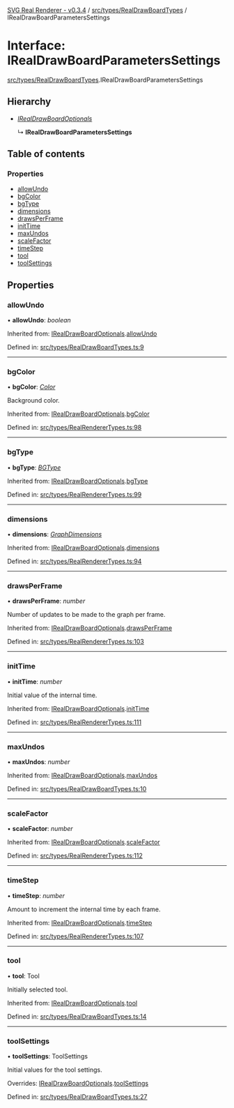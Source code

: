 [SVG Real Renderer - v0.3.4](../docs.md) / [src/types/RealDrawBoardTypes](../modules/src_types_realdrawboardtypes.md) / IRealDrawBoardParametersSettings

# Interface: IRealDrawBoardParametersSettings

[src/types/RealDrawBoardTypes](../modules/src_types_realdrawboardtypes.md).IRealDrawBoardParametersSettings

## Hierarchy

* [*IRealDrawBoardOptionals*](src_types_realdrawboardtypes.irealdrawboardoptionals.md)

  ↳ **IRealDrawBoardParametersSettings**

## Table of contents

### Properties

- [allowUndo](src_types_realdrawboardtypes.irealdrawboardparameterssettings.md#allowundo)
- [bgColor](src_types_realdrawboardtypes.irealdrawboardparameterssettings.md#bgcolor)
- [bgType](src_types_realdrawboardtypes.irealdrawboardparameterssettings.md#bgtype)
- [dimensions](src_types_realdrawboardtypes.irealdrawboardparameterssettings.md#dimensions)
- [drawsPerFrame](src_types_realdrawboardtypes.irealdrawboardparameterssettings.md#drawsperframe)
- [initTime](src_types_realdrawboardtypes.irealdrawboardparameterssettings.md#inittime)
- [maxUndos](src_types_realdrawboardtypes.irealdrawboardparameterssettings.md#maxundos)
- [scaleFactor](src_types_realdrawboardtypes.irealdrawboardparameterssettings.md#scalefactor)
- [timeStep](src_types_realdrawboardtypes.irealdrawboardparameterssettings.md#timestep)
- [tool](src_types_realdrawboardtypes.irealdrawboardparameterssettings.md#tool)
- [toolSettings](src_types_realdrawboardtypes.irealdrawboardparameterssettings.md#toolsettings)

## Properties

### allowUndo

• **allowUndo**: *boolean*

Inherited from: [IRealDrawBoardOptionals](src_types_realdrawboardtypes.irealdrawboardoptionals.md).[allowUndo](src_types_realdrawboardtypes.irealdrawboardoptionals.md#allowundo)

Defined in: [src/types/RealDrawBoardTypes.ts:9](https://github.com/HarshKhandeparkar/svg-real-renderer/blob/cdeee4a/src/types/RealDrawBoardTypes.ts#L9)

___

### bgColor

• **bgColor**: [*Color*](../modules/src_types_realrenderertypes.md#color)

Background color.

Inherited from: [IRealDrawBoardOptionals](src_types_realdrawboardtypes.irealdrawboardoptionals.md).[bgColor](src_types_realdrawboardtypes.irealdrawboardoptionals.md#bgcolor)

Defined in: [src/types/RealRendererTypes.ts:98](https://github.com/HarshKhandeparkar/svg-real-renderer/blob/cdeee4a/src/types/RealRendererTypes.ts#L98)

___

### bgType

• **bgType**: [*BGType*](../modules/src_types_realrenderertypes.md#bgtype)

Inherited from: [IRealDrawBoardOptionals](src_types_realdrawboardtypes.irealdrawboardoptionals.md).[bgType](src_types_realdrawboardtypes.irealdrawboardoptionals.md#bgtype)

Defined in: [src/types/RealRendererTypes.ts:99](https://github.com/HarshKhandeparkar/svg-real-renderer/blob/cdeee4a/src/types/RealRendererTypes.ts#L99)

___

### dimensions

• **dimensions**: [*GraphDimensions*](../modules/src_types_realrenderertypes.md#graphdimensions)

Inherited from: [IRealDrawBoardOptionals](src_types_realdrawboardtypes.irealdrawboardoptionals.md).[dimensions](src_types_realdrawboardtypes.irealdrawboardoptionals.md#dimensions)

Defined in: [src/types/RealRendererTypes.ts:94](https://github.com/HarshKhandeparkar/svg-real-renderer/blob/cdeee4a/src/types/RealRendererTypes.ts#L94)

___

### drawsPerFrame

• **drawsPerFrame**: *number*

Number of updates to be made to the graph per frame.

Inherited from: [IRealDrawBoardOptionals](src_types_realdrawboardtypes.irealdrawboardoptionals.md).[drawsPerFrame](src_types_realdrawboardtypes.irealdrawboardoptionals.md#drawsperframe)

Defined in: [src/types/RealRendererTypes.ts:103](https://github.com/HarshKhandeparkar/svg-real-renderer/blob/cdeee4a/src/types/RealRendererTypes.ts#L103)

___

### initTime

• **initTime**: *number*

Initial value of the internal time.

Inherited from: [IRealDrawBoardOptionals](src_types_realdrawboardtypes.irealdrawboardoptionals.md).[initTime](src_types_realdrawboardtypes.irealdrawboardoptionals.md#inittime)

Defined in: [src/types/RealRendererTypes.ts:111](https://github.com/HarshKhandeparkar/svg-real-renderer/blob/cdeee4a/src/types/RealRendererTypes.ts#L111)

___

### maxUndos

• **maxUndos**: *number*

Inherited from: [IRealDrawBoardOptionals](src_types_realdrawboardtypes.irealdrawboardoptionals.md).[maxUndos](src_types_realdrawboardtypes.irealdrawboardoptionals.md#maxundos)

Defined in: [src/types/RealDrawBoardTypes.ts:10](https://github.com/HarshKhandeparkar/svg-real-renderer/blob/cdeee4a/src/types/RealDrawBoardTypes.ts#L10)

___

### scaleFactor

• **scaleFactor**: *number*

Inherited from: [IRealDrawBoardOptionals](src_types_realdrawboardtypes.irealdrawboardoptionals.md).[scaleFactor](src_types_realdrawboardtypes.irealdrawboardoptionals.md#scalefactor)

Defined in: [src/types/RealRendererTypes.ts:112](https://github.com/HarshKhandeparkar/svg-real-renderer/blob/cdeee4a/src/types/RealRendererTypes.ts#L112)

___

### timeStep

• **timeStep**: *number*

Amount to increment the internal time by each frame.

Inherited from: [IRealDrawBoardOptionals](src_types_realdrawboardtypes.irealdrawboardoptionals.md).[timeStep](src_types_realdrawboardtypes.irealdrawboardoptionals.md#timestep)

Defined in: [src/types/RealRendererTypes.ts:107](https://github.com/HarshKhandeparkar/svg-real-renderer/blob/cdeee4a/src/types/RealRendererTypes.ts#L107)

___

### tool

• **tool**: Tool

Initially selected tool.

Inherited from: [IRealDrawBoardOptionals](src_types_realdrawboardtypes.irealdrawboardoptionals.md).[tool](src_types_realdrawboardtypes.irealdrawboardoptionals.md#tool)

Defined in: [src/types/RealDrawBoardTypes.ts:14](https://github.com/HarshKhandeparkar/svg-real-renderer/blob/cdeee4a/src/types/RealDrawBoardTypes.ts#L14)

___

### toolSettings

• **toolSettings**: ToolSettings

Initial values for the tool settings.

Overrides: [IRealDrawBoardOptionals](src_types_realdrawboardtypes.irealdrawboardoptionals.md).[toolSettings](src_types_realdrawboardtypes.irealdrawboardoptionals.md#toolsettings)

Defined in: [src/types/RealDrawBoardTypes.ts:27](https://github.com/HarshKhandeparkar/svg-real-renderer/blob/cdeee4a/src/types/RealDrawBoardTypes.ts#L27)
